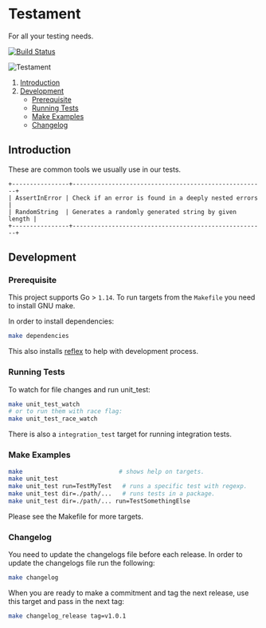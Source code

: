 # Testament

For all your testing needs.

[![Build Status](https://travis-ci.com/blokur/testament.svg?token=TM5LRGpEAwKms8UULFDi&branch=master)](https://travis-ci.com/blokur/testament)

![Testament](https://media.giphy.com/media/RScBAu4Y11IME/giphy.gif)

1. [Introduction](#introduction)
2. [Development](#development)
   - [Prerequisite](#prerequisite)
   - [Running Tests](#running-tests)
   - [Make Examples](#make-examples)
   - [Changelog](#changelog)

## Introduction

These are common tools we usually use in our tests.

```
+----------------+------------------------------------------------------+
| AssertInError | Check if an error is found in a deeply nested errors  |
| RandomString  | Generates a randomly generated string by given length |
+----------------+------------------------------------------------------+
```

## Development

### Prerequisite

This project supports Go > `1.14`. To run targets from the `Makefile` you need
to install GNU make.

In order to install dependencies:

```bash
make dependencies
```

This also installs [reflex][reflex] to help with development process.

### Running Tests

To watch for file changes and run unit_test:

```bash
make unit_test_watch
# or to run them with race flag:
make unit_test_race_watch
```

There is also a `integration_test` target for running integration tests.

### Make Examples

```bash
make                           # shows help on targets.
make unit_test
make unit_test run=TestMyTest   # runs a specific test with regexp.
make unit_test dir=./path/...   # runs tests in a package.
make unit_test dir=./path/... run=TestSomethingElse
```

Please see the Makefile for more targets.

### Changelog

You need to update the changelogs file before each release. In order to update
the changelogs file run the following:

```bash
make changelog
```

When you are ready to make a commitment and tag the next release, use this
target and pass in the next tag:

```bash
make changelog_release tag=v1.0.1
```

[reflex]: https://github.com/cespare/reflex
